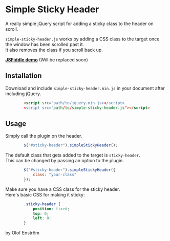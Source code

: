 # Simple Sticky Header
A really simple jQuery script for adding a sticky class to the header on scroll.

`simple-sticky-header.js` works by adding a CSS class to the target once the window has been scrolled past it.  
It also removes the class if you scroll back up.

[**JSFiddle demo**](https://jsfiddle.net) (Will be replaced soon)

## Installation
Download and include `simple-sticky-header.min.js` in your document after including jQuery.  
```html
        <script src="path/to/jquery.min.js></script>
        <script src="path/to/simple-sticky-header.js"></script>
```

## Usage
Simply call the plugin on the header.
```js
        $("#sticky-header").simpleStickyHeader();
```

The default class that gets added to the target is `sticky-header`.  
This can be changed by passing an option to the plugin.
```js
        $("#sticky-header").simpleStickyHeader({
            class: "your-class"
        });
```

Make sure you have a CSS class for the sticky header.  
Here's basic CSS for making it sticky:
```css
        .sticky-header {
            position: fixed;
            top: 0;
            left: 0;
        }
```

by Olof Enström
